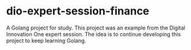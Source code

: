 # dio-expert-session-finance
A Golang project for study. This project was an example from the Digital Innovation One expert session. The idea is to continue developing this project to keep learning Golang.
